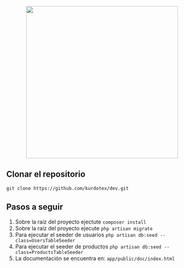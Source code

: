 <p align="center"><a href="https://laravel.com" target="_blank"><img src="https://raw.githubusercontent.com/laravel/art/master/logo-lockup/5%20SVG/2%20CMYK/1%20Full%20Color/laravel-logolockup-cmyk-red.svg" width="400"></a></p>

## Clonar el repositorio

```git clone https://github.com/kurdotex/dev.git ```

## Pasos a seguir

1. Sobre la raíz del proyecto ejectute ```composer install```
2. Sobre la raíz del proyecto ejecute ```php artisan migrate```
3. Para ejecutar el seeder de usuarios
    ``` php artisan db:seed --class=UsersTableSeeder ```
4. Para ejecutar el seeder de productos
    ``` php artisan db:seed --class=ProductsTableSeeder ```
5. La documentación se encuentra en: ```app/public/doc/index.html```
